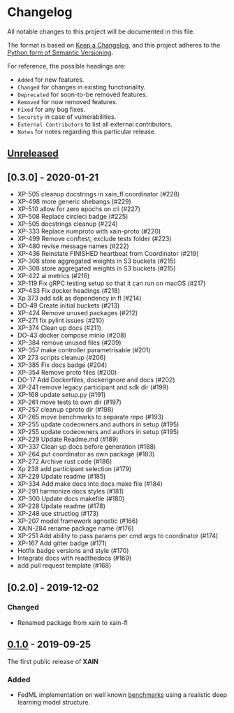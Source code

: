 # Changelog

All notable changes to this project will be documented in this file.

The format is based on [Keep a
Changelog](https://keepachangelog.com/en/1.0.0/), and this project adheres to
the [Python form of Semantic
Versioning](https://www.python.org/dev/peps/pep-0440/).

For reference, the possible headings are:

- `Added` for new features.
- `Changed` for changes in existing functionality.
- `Deprecated` for soon-to-be removed features.
- `Removed` for now removed features.
- `Fixed` for any bug fixes.
- `Security` in case of vulnerabilities.
- `External Contributors` to list all external contributors.
- `Notes` for notes regarding this particular release.

## [Unreleased]

## [0.3.0] - 2020-01-21

- XP-505 cleanup docstrings in xain_fl.coordinator (#228)
- XP-498 more generic shebangs (#229)
- XP-510 allow for zero epochs on cli (#227)
- XP-508 Replace circleci badge (#225)
- XP-505 docstrings cleanup (#224)
- XP-333 Replace numproto with xain-proto (#220)
- XP-499 Remove conftest, exclude tests folder (#223)
- XP-480 revise message names (#222)
- XP-436 Reinstate FINISHED heartbeat from Coordinator (#219)
- XP-308 store aggregated weights in S3 buckets (#215)
- XP-308 store aggregated weights in S3 buckets (#215)
- XP-422 ai metrics (#216)
- XP-119 Fix gRPC testing setup so that it can run on macOS (#217)
- XP-433 Fix docker headings (#218)
- Xp 373 add sdk as dependency in fl (#214)
- DO-49  Create initial buckets (#213)
- XP-424 Remove unused packages (#212)
- XP-271 fix pylint issues (#210)
- XP-374 Clean up docs (#211)
- DO-43  docker compose minio (#208)
- XP-384 remove unused files (#209)
- XP-357 make controller parametrisable (#201)
- XP 273 scripts cleanup (#206)
- XP-385 Fix docs badge (#204)
- XP-354 Remove proto files (#200)
- DO-17  Add Dockerfiles, dockerignore and docs (#202)
- XP-241 remove legacy participant and sdk dir (#199)
- XP-168 update setup.py (#191)
- XP-261 move tests to own dir (#197)
- XP-257 cleanup cproto dir (#198)
- XP-265 move benchmarks to separate repo (#193)
- XP-255 update codeowners and authors in setup (#195)
- XP-255 update codeowners and authors in setup (#195)
- XP-229 Update Readme.md (#189)
- XP-337 Clean up docs before generation (#188)
- XP-264 put coordinator as own package (#183)
- XP-272 Archive rust code (#186)
- Xp 238 add participant selection (#179)
- XP-229 Update readme (#185)
- XP-334 Add make docs into docs make file (#184)
- XP-291 harmonize docs styles (#181)
- XP-300 Update docs makefile (#180)
- XP-228 Update readme (#178)
- XP-248 use structlog (#173)
- XP-207 model framework agnostic (#166)
- XAIN-284 rename package name (#176)
- XP-251 Add ability to pass params per cmd args to coordinator (#174)
- XP-167 Add gitter badge (#171)
- Hotfix badge versions and style (#170)
- Integrate docs with readthedocs (#169)
- add pull request template (#168)

## [0.2.0] - 2019-12-02

### Changed

- Renamed package from xain to xain-fl

## [0.1.0] - 2019-09-25

The first public release of **XAIN**

### Added

- FedML implementation on well known
  [benchmarks](https://github.com/xainag/xain-fl/tree/master/benchmarks/benchmark) using
  a realistic deep learning model structure.

[unreleased]: https://github.com/xainag/xain-fl/pulls?utf8=%E2%9C%93&q=merged%3A%3E2019-09-25+
[0.1.0]: https://github.com/xainag/xain-fl/pulls?utf8=%E2%9C%93&q=merged%3A%3C%3D2019-09-25+

